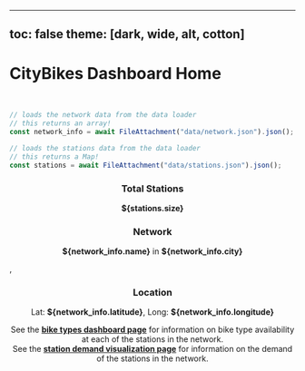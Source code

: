 <!-- PROVIDED: This controls the theme of the page! [OPTIONAL] Feel free to change and play around with the theme to find one you like for this page! -->
<!-- HINT: Reference the documentation given in the instructions! -->
---
toc: false
theme: [dark, wide, alt, cotton]
---



<!-- PROVIDED: Header/Page Title -->
# CityBikes Dashboard Home
<br>


<!-- CHALLENGE 3.1 -->
<!-- YOUR TURN: Add code to load the data from stations.json.js-->
<!-- HINT: Use a FileAttachment like we did in Lab 2: Observable Dashboard! -->
<!-- Imports the data from the network and stations data loaders -->
```js
// loads the network data from the data loader
// this returns an array!
const network_info = await FileAttachment("data/network.json").json();
```

```js
// loads the stations data from the data loader
// this returns a Map!
const stations = await FileAttachment("data/stations.json").json();
```


<!-- CHALLENGE 3.2 -->
<!-- YOUR TURN: Add a grid with three cards of information here -->
<!-- Reference the instructions for what information to display in each card. -->
<!-- HINT: You will have to use string interpolation like this `This is a ${interpolated_value}`! -->
<!-- HINT: Reference the .set() method documentation for getting data from a Map in JS linked in the instructions. ! -->

<div class="grid grid-cols-2">
    <div class="card" style ="text-align: center;">
        <h3>Total Stations</h3>
        <p><b>${stations.size}</b></p>
    </div>
    <div class="card" style ="text-align: center;">
        <h3>Network</h3>
        <p><b>${network_info.name}</b> in <b> ${network_info.city}</b></p>
    </div>,
    <div class="card" style ="text-align: center;">
        <h3>Location</h3>
        <p>
            Lat: <b>${network_info.latitude}</b>,
            Long: <b>${network_info.longitude}</b>
        </p>
    </div>
    <div class="card" style="text-align: center;">See the <a href="/bike-types.html"><b>bike types dashboard page</b></a> for information on bike type availability at each of the stations in the network.</div>
    <div class="card" style="text-align: center;">See the <a href="/station-demand.html"><b>station demand visualization page</b></a> for information on the demand of the stations in the network.</div>
<div>
